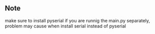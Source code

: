 





## Note
make sure to install pyserial if you are runnig the main.py separately, problem may cause when install serial instead of pyserial